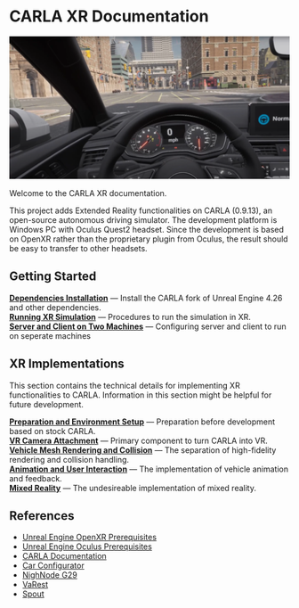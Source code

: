 # CARLA XR Documentation
![Welcome to CARLA XR](img/welcome.png)

Welcome to the CARLA XR documentation.

This project adds Extended Reality functionalities on CARLA (0.9.13), an open-source autonomous driving simulator. The development platform is Windows PC with Oculus Quest2 headset. Since the development is based on OpenXR rather than the proprietary plugin from Oculus, the result should be easy to transfer to other headsets.

## Getting Started
[__Dependencies Installation__](dep_installation.md) — Install the CARLA fork of Unreal Engine 4.26 and other dependencies. <br>
[__Running XR Simulation__](run_simulation.md) — Procedures to run the simulation in XR. <br>
[__Server and Client on Two Machines__](server_client_config.md) — Configuring server and client to run on seperate machines

## XR Implementations
This section contains the technical details for implementing XR functionalities to CARLA. Information in this section might be helpful for future development.

[__Preparation and Environment Setup__](preparation_and_env_setup.md) — Preparation before development based on stock CARLA. <br>
[__VR Camera Attachment__](vr_cam_attachment.md) — Primary component to turn CARLA into VR.  <br>
[__Vehicle Mesh Rendering and Collision__](vel_mesh_render_n_collision.md) — The separation of  high-fidelity rendering and collision handling. <br>
[__Animation and User Interaction__](anim_n_interact.md) — The implementation of vehicle animation and feedback. <br>
[__Mixed Reality__](mr.md) — The undesireable implementation of mixed reality. <br>

## References
* [Unreal Engine OpenXR Prerequisites](https://docs.unrealengine.com/4.26/en-US/SharingAndReleasing/XRDevelopment/OpenXR/openxr_prerequisites/)
* [Unreal Engine Oculus Prerequisites](https://docs.unrealengine.com/4.26/en-US/SharingAndReleasing/XRDevelopment/VR/OculusVR/OculusRift/Prerequisites/)
* [CARLA Documentation](https://carla.readthedocs.io/en/latest/build_windows/)
* [Car Configurator](https://www.unrealengine.com/marketplace/en-US/product/automotive-configurator-01)
* [NighNode G29](https://github.com/nightmode/logitech-g29)
* [VaRest](https://github.com/ufna/VaRest)
* [Spout](https://leadedge.github.io/)

